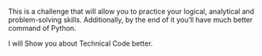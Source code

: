 This is a challenge that will allow you to practice your logical, analytical and problem-solving skills. Additionally, by the end of it you’ll have much better command of Python.

I will Show you about Technical Code better.
